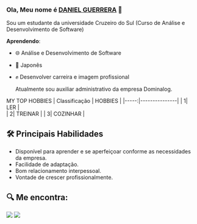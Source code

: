 ### Ola, Meu nome é [DANIEL GUERRERA](https://www.linkedin.com/in/daniel-guerrera-neves-dos-santos-0a6b59359/) 🙏

Sou um estudante da universidade Cruzeiro do Sul (Curso de Análise e Desenvolvimento de Software)

**Aprendendo**:
- 🌐 Análise e Desenvolvimento de Software
- 🎌 Japonês
- ✊ Desenvolver carreira e imagem profissional


  Atualmente sou auxiliar administrativo da empresa Dominalog.


 MY TOP HOBBIES
| Classificação | HOBBIES | 
|-----:|---------------| 
| 1| LER |   
| 2| TREINAR | 
| 3| COZINHAR |






## 🛠️ Principais Habilidades

- Disponível para aprender e se aperfeiçoar conforme as necessidades da empresa.
- Facilidade de adaptação.
- Bom relacionamento interpessoal.
- Vontade de crescer profissionalmente.


##  🔍 Me encontra:

[<img src="https://img.shields.io/badge/linkedin-%2312100E.svg?&style=for-the-badge&logo=linkedin&logoColor=white&color=purple">](https://www.linkedin.com/in/daniel-guerrera-neves-dos-santos-0a6b59359/)
[<img src="https://img.shields.io/badge/instagram-%2312100E.svg?&style=for-the-badge&logo=instagram&logoColor=white&color=purple">](https://www.instagram.com/odanielguerrera/?next=%2F)

